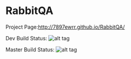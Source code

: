 # RabbitQA
Project Page:http://7897ewrr.github.io/RabbitQA/ 


Dev Build Status: ![alt tag](https://travis-ci.org/7897ewrr/RabbitQA.svg?branch=development)

Master Build Status: ![alt tag](https://travis-ci.org/7897ewrr/RabbitQA.svg?branch=master)
